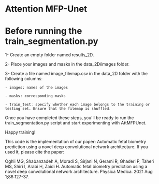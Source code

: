 # Attention MFP-Unet

# Before running the train_segmentation.py

1- Create an empty folder named results_2D.

2- Place your images and masks in the data_2D/images folder.

3- Create a file named image_filemap.csv in the data_2D folder with the following columns:
    
    - images: names of the images
    
    - masks: corresponding masks
    
    - train_test: specify whether each image belongs to the training or testing set. Ensure that the filemap is shuffled.

Once you have completed these steps, you'll be ready to run the train_segmentation.py script and start experimenting with AttMFPUnet.

Happy training!

This code is the implementation of our paper: Automatic fetal biometry prediction using a novel deep convolutional network architecture. If you used it, please cite the paper:

Oghli MG, Shabanzadeh A, Moradi S, Sirjani N, Gerami R, Ghaderi P, Taheri MS, Shiri I, Arabi H, Zaidi H. Automatic fetal biometry prediction using a novel deep convolutional network architecture. Physica Medica. 2021 Aug 1;88:127-37.
    
